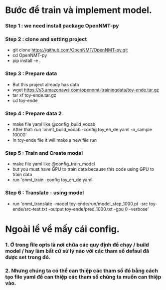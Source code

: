 # Bước để train và implement model.

### Step 1 : we need install package OpenNMT-py
### Step 2 : clone and setting project
- git clone https://github.com/OpenNMT/OpenNMT-py.git
- cd OpenNMT-py
- pip install -e .

### Step 3 : Prepare data 
- But this project already has data
- wget https://s3.amazonaws.com/opennmt-trainingdata/toy-ende.tar.gz
- tar xf toy-ende.tar.gz
- cd toy-ende


### Step 4 : Prepare data 2
- make file yaml like @config_build_vocab
- After that: run 'onmt_build_vocab -config toy_en_de.yaml -n_sample 10000' 
- In toy-ende file it will make a new file run


### Step 5 : Train and Create model
- make file yaml like @config_train_model
- but you must have GPU to train data because this code using GPU to train data
- run 'onmt_train -config toy_en_de.yaml'

### Step 6 : Translate - using model 
- run 'onmt_translate -model toy-ende/run/model_step_1000.pt -src toy-ende/src-test.txt -output toy-ende/pred_1000.txt -gpu 0 -verbose'





# Ngoài lề về mấy cái config.


### 1. Ở trong file opts là nơi chứa các quy định để chạy / build model / hay làm bất cứ sử lý nào với các tham số defaul đã được set trong đó.

### 2. Nhưng chúng ta có thể can thiệp các tham số đó bằng cách tạo file yaml để can thiệp các tham số chúng ta muốn can thiệp vào.